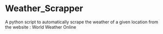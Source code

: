 # Weather_Scrapper
A python script to automatically scrape the weather of a given location from the website : World Weather Online
